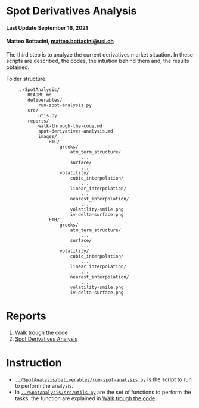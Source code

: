 # Spot Derivatives Analysis

#### Last Update September 16, 2021 ####
#### Matteo Bottacini, [matteo.bottacini@usi.ch](mailto:matteo.bottacini@usi.ch) ####

The third step is to analyze the current derivatives market situation.
In these scripts are described, the codes, the intuition behind them and, the results obtained.


Folder structure:
~~~~
    ../SpotAnalysis/
        README.md
        deliverables/
            run-spot-analysis.py
        src/
            utis.py
        reports/
            walk-through-the-code.md
            spot-derivatives-analysis.md
            images/
                BTC/
                    greeks/
                        atm_term_structure/
                            ...
                        surface/
                            ...
                    volatility/
                        cubic_interpolation/
                            ...
                        linear_interpolation/
                            ...
                        nearest_interpolation/
                            ...
                        volatility-smile.png
                        iv-delta-surface.png
                ETH/
                    greeks/
                        atm_term_structure/
                            ...
                        surface/
                            ...
                    volatility/
                        cubic_interpolation/
                            ...
                        linear_interpolation/
                            ...
                        nearest_interpolation/
                            ...
                        volatility-smile.png
                        iv-delta-surface.png                        

~~~~


# Reports

1. [Walk trough the code](../SpotAnalysis/reports/walk-through-the-code.md)
2. [Spot Derivatives Analysis](../SpotAnalysis/reports/spot-derivatives-analysis.md)

# Instruction
* [`../SpotAnalysis/deliverables/run-spot-analysis.py`](../SpotAnalysis/deliverables/run-spot-analysis.py) is the script to run to perform the analysis.
* In [`../SpotAnalysis/src/utils.py`](../SpotAnalysis/src/utils.py) are the set of functions to perform the tasks, the function are explained in [Walk trough the code](../SpotAnalysis/reports/walk-through-the-code.md).